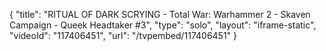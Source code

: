 {
    "title": "RITUAL OF DARK SCRYING - Total War: Warhammer 2 - Skaven Campaign - Queek Headtaker #3",
    "type": "solo",
    "layout": "iframe-static",
    "videoId": "117406451",
    "url": "\/tvpembed\/117406451"
}
